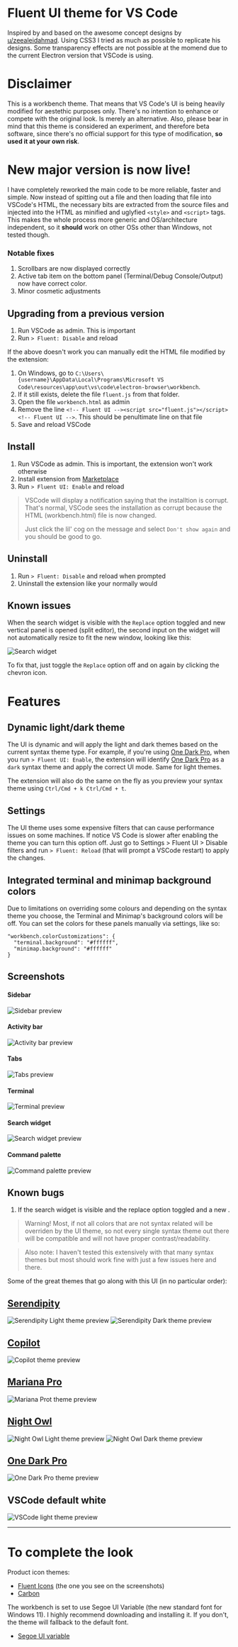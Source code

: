# Fluent UI theme for VS Code

Inspired by and based on the awesome concept designs by
[u/zeealeidahmad](https://www.reddit.com/r/Windows11/comments/orbgzl/visual_studio_vs_code_and_github_desktop_with/).
Using CSS3 I tried as much as possible to replicate his designs. Some transparency effects are not
possible at the momend due to the current Electron version that VSCode is using.

# Disclaimer

This is a workbench theme. That means that VS Code's UI is being heavily modified for aestethic
purposes only. There's no intention to enhance or compete with the original look. Is merely an
alternative. Also, please bear in mind that this theme is considered an experiment, and therefore
beta software, since there's no official support for this type of modification,  **so used it at your own risk**.

# New major version is now live!
I have completely reworked the main code to be more reliable, faster and simple. Now instead of spitting out a file and then loading that file into VSCode's HTML, the necessary bits are extracted from the source files and injected into the HTML as minified and uglyfied `<style>` and `<script>` tags.
This makes the whole process more generic and OS/architecture independent, so it **should** work on other OSs other than Windows, not tested though.

### Notable fixes
1. Scrollbars are now displayed correctly
2. Active tab item on the bottom panel (Terminal/Debug Console/Output) now have correct color.
3. Minor cosmetic adjustments

## Upgrading from a previous version
1. Run VSCode as admin. This is important
2. Run `> Fluent: Disable` and reload

If the above doesn't work you can manually edit the HTML file modified by the extension:
1. On Windows, go to `C:\Users\{username}\AppData\Local\Programs\Microsoft VS Code\resources\app\out\vs\code\electron-browser\workbench`.
2. If it still exists, delete the file `fluent.js` from that folder.
3. Open the file `workbench.html` as admin
4. Remove the line `<!-- Fluent UI --><script src="fluent.js"></script><!-- Fluent UI -->`. This should be penultimate line on that file
5. Save and reload VSCode

## Install

1. Run VSCode as admin. This is important, the extension won't work otherwise
2. Install extension from
   [Marketplace](https://marketplace.visualstudio.com/items?itemName=leandro-rodrigues.fluent-ui-vscode)
3. Run `> Fluent UI: Enable` and reload

> VSCode will display a notification saying that the installtion is corrupt. That's normal, VSCode sees the installation as corrupt because the HTML (workbench.html) file is now changed.
>
> Just click the lil' cog on the message and select `Don't show again` and you should be good to go.

## Uninstall
1. Run `> Fluent: Disable` and reload when prompted
2. Uninstall the extension like your normally would

## Known issues
When the search widget is visible with the `Replace` option toggled and new vertical panel is opened (split editor), the second input on the widget will not automatically resize to fit the new window, looking like this:

![Search widget](https://github.com/TheOld/vscode-fluent-ui/blob/main/search-widget-issue.png?raw=true 'Sidebar')

To fix that, just toggle the `Replace` option off and on again by clicking the chevron icon.
# Features

## Dynamic light/dark theme

The UI is dynamic and will apply the light and dark themes based on the current syntax theme type.
For example, if you're using [One Dark Pro](https://marketplace.visualstudio.com/items?itemName=zhuangtongfa.Material-theme), when you run `> Fluent UI: Enable`, the extension will
identify [One Dark Pro](https://marketplace.visualstudio.com/items?itemName=zhuangtongfa.Material-theme) as a `dark` syntax theme and apply the correct UI mode. Same for light themes.

The extension will also do the same on the fly as you preview your syntax theme using
`Ctrl/Cmd + k Ctrl/Cmd + t`.

## Settings

The UI theme uses some expensive filters that can cause performance issues on some machines. If
notice VS Code is slower after enabling the theme you can turn this option off. Just go to
Settings > Fluent UI > Disable filters and run `> Fluent: Reload` (that will prompt a VSCode restart) to apply the changes.


## Integrated terminal and minimap background colors

Due to limitations on overriding some colours and depending on the syntax theme you choose, the
Terminal and Minimap's background colors will be off. You can set the colors for these panels
manually via settings, like so:

```
"workbench.colorCustomizations": {
  "terminal.background": "#ffffff",
  "minimap.background": "#ffffff"
}
```

## Screenshots

#### Sidebar

![Sidebar preview](https://github.com/TheOld/vscode-fluent-ui/blob/main/sidebar.png?raw=true 'Sidebar')

#### Activity bar

![Activity bar preview](https://github.com/TheOld/vscode-fluent-ui/blob/main/activitybar.png?raw=true 'Activity bar')

#### Tabs

![Tabs preview](https://github.com/TheOld/vscode-fluent-ui/blob/main/tab-list.png?raw=true 'Tabs')

#### Terminal

![Terminal preview](https://github.com/TheOld/vscode-fluent-ui/blob/main/terminal.png?raw=true 'Terminal')

#### Search widget

![Search widget preview](https://github.com/TheOld/vscode-fluent-ui/blob/main/search-widget.png?raw=true 'Search widget')

#### Command palette

![Command palette preview](https://github.com/TheOld/vscode-fluent-ui/blob/main/command-palette-light.png?raw=true 'Command palette')

## Known bugs

1. If the search widget is visible and the replace option toggled and a new .

> Warning! Most, if not all colors that are not syntax related will be overriden by the UI theme, so
> not every single syntax theme out there will be compatible and will not have proper
> contrast/readability.

> Also note: I haven't tested this extensively with that many syntax themes but most should work
> fine with just a few issues here and there.

Some of the great themes that go along with this UI (in no particular order):

## [Serendipity](https://marketplace.visualstudio.com/items?itemName=wicked-labs.wvsc-serendipity)

![Serendipity Light theme preview](https://github.com/TheOld/vscode-fluent-ui/blob/main/serendipity-light.png?raw=true 'Serendipity Light')
![Serendipity Dark theme preview](https://github.com/TheOld/vscode-fluent-ui/blob/main/serendipity-dark.png?raw=true 'Serendipity Dard')

## [Copilot](https://marketplace.visualstudio.com/items?itemName=BenjaminBenais.copilot-theme)

![Copilot theme preview](https://github.com/TheOld/vscode-fluent-ui/blob/main/copilot.png?raw=true 'Copilot')

## [Mariana Pro](https://marketplace.visualstudio.com/items?itemName=rickynormandeau.mariana-pro)

![Mariana Prot theme preview](https://github.com/TheOld/vscode-fluent-ui/blob/main/mariana-pro.png?raw=true 'Mariana Pro')

## [Night Owl](https://marketplace.visualstudio.com/items?itemName=sdras.night-owl)

![Night Owl Light theme preview](https://github.com/TheOld/vscode-fluent-ui/blob/main/night-owl-light.png?raw=true 'Night Owl Light')
![Night Owl Dark theme preview](https://github.com/TheOld/vscode-fluent-ui/blob/main/night-owl-dark.png?raw=true 'Night Owl Dark')

## [One Dark Pro](https://marketplace.visualstudio.com/items?itemName=zhuangtongfa.Material-theme)

![One Dark Pro theme preview](https://github.com/TheOld/vscode-fluent-ui/blob/main/one-dark-pro.png?raw=true 'One Dark Pro ')

## VSCode default white

![VSCode light theme preview](https://github.com/TheOld/vscode-fluent-ui/blob/main/vscode-default-light.png?raw=true 'VSCode light')

---

# To complete the look

Product icon themes:

- [Fluent Icons](https://marketplace.visualstudio.com/items?itemName=miguelsolorio.fluent-icons)
  (the one you see on the screenshots)
- [Carbon](https://marketplace.visualstudio.com/items?itemName=antfu.icons-carbon)

The workbench is set to use Segoe UI Variable (the new standard font for Windows 11). I highly
recommend downloading and installing it. If you don't, the theme will fallback to the default font.

- [Segoe UI variable](https://docs.microsoft.com/en-us/windows/apps/design/downloads/#fonts)
